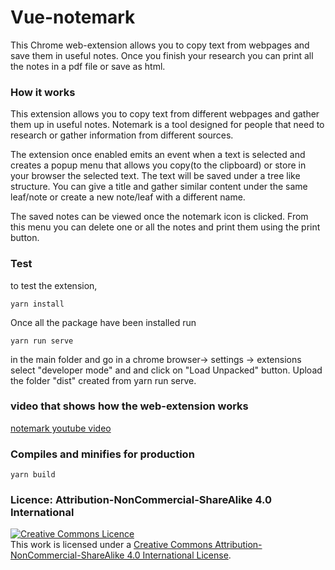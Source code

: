 # Vue-notemark
This Chrome web-extension allows you to copy text from webpages and save them in useful notes. Once you finish your research you can print all the notes in a pdf file or save as html.   

### How it works
This extension allows you to copy text from different webpages and gather them up in useful notes. Notemark is a tool designed for people that need to research or gather information from different sources. 

The extension once enabled emits an event when a text is selected and creates a popup menu that allows you copy(to the clipboard) or store in your browser the selected text. The text will be saved under a tree like structure. You can give a title and gather similar content under the same leaf/note or create a new note/leaf with a different name.

The saved notes can be viewed once the notemark icon is clicked. From this menu you can delete one or all the notes and print them using the print button.

### Test
to test the extension, 
```
yarn install
```

Once all the package have been installed run 

```
yarn run serve
```

in the main folder and go in a chrome browser-> settings -> extensions select "developer mode" and and click on "Load Unpacked" button. 
Upload the folder "dist" created from yarn run serve. 



### video that shows how the web-extension works

<a href="https://m.youtube.com/watch?v=HvEPM_lGWRs"> notemark youtube video </a>



### Compiles and minifies for production
```
yarn build
```

### Licence: Attribution-NonCommercial-ShareAlike 4.0 International

<a rel="license" href="http://creativecommons.org/licenses/by-nc-sa/4.0/"><img alt="Creative Commons Licence" style="border-width:0" src="https://i.creativecommons.org/l/by-nc-sa/4.0/88x31.png" /></a><br />This work is licensed under a <a rel="license" href="http://creativecommons.org/licenses/by-nc-sa/4.0/">Creative Commons Attribution-NonCommercial-ShareAlike 4.0 International License</a>.
